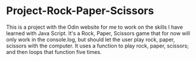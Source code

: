# Project-Rock-Paper-Scissors

This is a project with the Odin website for me to work on the skills I have learned with Java Script.
It's a Rock, Paper, Scissors game that for now will only work in the console.log, but should let the user play rock, paper, scissors with the computer.
It uses a function to play rock, paper, scissors; and then loops that function five times.
